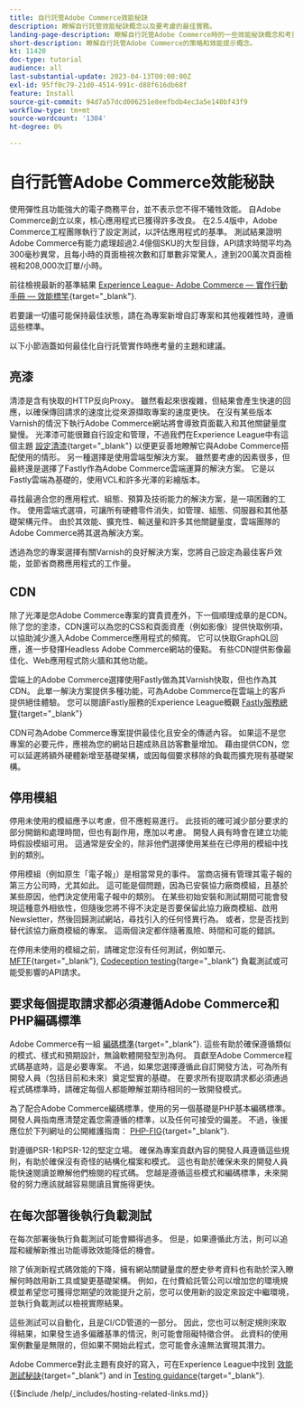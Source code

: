 ```yaml
---
title: 自行託管Adobe Commerce效能秘訣
description: 瞭解自行託管效能秘訣概念以及要考慮的最佳實務。
landing-page-description: 瞭解自行託管Adobe Commerce時的一些效能秘訣概念和考量事項。
short-description: 瞭解自行託管Adobe Commerce的策略和效能提示概念。
kt: 11420
doc-type: tutorial
audience: all
last-substantial-update: 2023-04-13T00:00:00Z
exl-id: 95ff0c79-21d0-4514-991c-d88f616db68f
feature: Install
source-git-commit: 94d7a57dcd006251e8eefbdb4ec3a5e140bf43f9
workflow-type: tm+mt
source-wordcount: '1304'
ht-degree: 0%

---
```


# 自行託管Adobe Commerce效能秘訣

使用彈性且功能強大的電子商務平台，並不表示您不得不犧牲效能。 自Adobe Commerce創立以來，核心應用程式已獲得許多改良。 在2.5.4版中，Adobe Commerce工程團隊執行了設定測試，以評估應用程式的基準。 測試結果證明Adobe Commerce有能力處理超過2.4億個SKU的大型目錄，API請求時間平均為300毫秒異常，且每小時的頁面檢視次數和訂單數非常驚人，達到200萬次頁面檢視和208,000次訂單/小時。

前往檢視最新的基準結果 [Experience League- Adobe Commerce — 實作行動手冊 — 效能標竿](https://experienceleague.adobe.com/docs/commerce-operations/implementation-playbook/infrastructure/performance/benchmarks.html){target="_blank"}.

若要讓一切儘可能保持最佳狀態，請在為專案新增自訂專案和其他複雜性時，遵循這些標準。

以下小節涵蓋如何最佳化自行託管實作時應考量的主題和建議。

## 亮漆

清漆是含有快取的HTTP反向Proxy。 雖然看起來很複雜，但結果會產生快速的回應，以確保傳回請求的速度比從來源擷取專案的速度更快。 在沒有某些版本Varnish的情況下執行Adobe Commerce網站將會導致頁面載入和其他關鍵量度變慢。 光澤漆可能很難自行設定和管理，不過我們在Experience League中有這個主題 [設定清漆](https://experienceleague.adobe.com/docs/commerce-operations/configuration-guide/cache/varnish/config-varnish.html){target="_blank"} 以便更妥善地瞭解它與Adobe Commerce搭配使用的情形。 另一種選擇是使用雲端型解決方案。 雖然要考慮的因素很多，但最終還是選擇了Fastly作為Adobe Commerce雲端運算的解決方案。 它是以Fastly雲端為基礎的，使用VCL和許多光澤的彩繪版本。

尋找最適合您的應用程式、組態、預算及技術能力的解決方案，是一項困難的工作。 使用雲端式選項，可讓所有硬體零件消失，如管理、組態、伺服器和其他基礎架構元件。 由於其效能、擴充性、輸送量和許多其他關鍵量度，雲端團隊的Adobe Commerce將其選為解決方案。

透過為您的專案選擇有關Varnish的良好解決方案，您將自己設定為最佳客戶效能，並節省商務應用程式的工作量。

## CDN

除了光澤是您Adobe Commerce專案的寶貴資產外，下一個順理成章的是CDN。 除了您的塗漆，CDN還可以為您的CSS和頁面資產（例如影像）提供快取例項，以協助減少進入Adobe Commerce應用程式的頻寬。 它可以快取GraphQL回應，進一步發揮Headless Adobe Commerce網站的優點。 有些CDN提供影像最佳化、Web應用程式防火牆和其他功能。

雲端上的Adobe Commerce選擇使用Fastly做為其Varnish快取，但也作為其CDN。 此單一解決方案提供多種功能，可為Adobe Commerce在雲端上的客戶提供絕佳體驗。 您可以閱讀Fastly服務的Experience League概觀 [Fastly服務總覽](https://experienceleague.adobe.com/docs/commerce-cloud-service/user-guide/cdn/fastly.html){target="_blank"}

CDN可為Adobe Commerce專案提供最佳化且安全的傳遞內容。 如果這不是您專案的必要元件，應視為您的網站日趨成熟且訪客數量增加。 藉由提供CDN，您可以延遲將額外硬體新增至基礎架構，或因每個要求移除的負載而擴充現有基礎架構。

## 停用模組

停用未使用的模組應予以考慮，但不應輕易進行。 此技術的確可減少部分要求的部分開銷和處理時間，但也有副作用，應加以考慮。 開發人員有時會在建立功能時假設模組可用。 這通常是安全的，除非他們選擇使用某些在已停用的模組中找到的類別。

停用模組（例如原生「電子報」）是相當常見的事件。 當商店擁有管理其電子報的第三方公司時，尤其如此。 這可能是個問題，因為已安裝協力廠商模組，且基於某些原因，他們決定使用電子報中的類別。 在某些初始安裝和測試期間可能會發現這種意外相依性，但隨後您將不得不決定是否要保留此協力廠商模組、啟用Newsletter，然後回歸測試網站，尋找引入的任何怪異行為。 或者，您是否找到替代該協力廠商模組的專案。 這兩個決定都伴隨著風險、時間和可能的錯誤。

在停用未使用的模組之前，請確定您沒有任何測試，例如單元、 [MFTF](https://developer.adobe.com/commerce/cloud-tools/docker/test/application-testing/){target="_blank"}, [Codeception testing](https://developer.adobe.com/commerce/cloud-tools/docker/test/code-testing/){targe="_blank"} 負載測試或可能受影響的API請求。

## 要求每個提取請求都必須遵循Adobe Commerce和PHP編碼標準

Adobe Commerce有一組 [編碼標準](https://developer.adobe.com/commerce/php/coding-standards/){target="_blank"}. 這些有助於確保遵循類似的模式、樣式和預期設計，無論軟體開發型別為何。 貢獻至Adobe Commerce程式碼基底時，這是必要專案。 不過，如果您選擇遵循此自訂開發方法，可為所有開發人員（包括目前和未來）奠定堅實的基礎。 在要求所有提取請求都必須通過程式碼標準時，請確定每個人都能瞭解並期待相同的一致開發模式。

為了配合Adobe Commerce編碼標準，使用的另一個基礎是PHP基本編碼標準。 開發人員指南應清楚定義您需遵循的標準，以及任何可接受的偏差。 不過，後援應位於下列網址的公開維護指南： [PHP-FIG](https://www.php-fig.org){target="_blank"}.

對遵循PSR-1和PSR-12的堅定立場。 確保為專案貢獻內容的開發人員遵循這些規則，有助於確保沒有奇怪的結構化檔案和模式。 這也有助於確保未來的開發人員能快速閱讀並瞭解他們檢閱的程式碼。 您越是遵循這些模式和編碼標準，未來開發的努力應該就越容易閱讀且實施得更快。

## 在每次部署後執行負載測試

在每次部署後執行負載測試可能會顯得過多。 但是，如果遵循此方法，則可以追蹤和緩解新推出功能導致效能降低的機會。

除了偵測新程式碼效能的下降，擁有網站關鍵量度的歷史參考資料也有助於深入瞭解何時啟用新工具或變更基礎架構。 例如，在付費給託管公司以增加您的環境規模並希望您可獲得您期望的效能提升之前，您可以使用新的設定來設定中繼環境，並執行負載測試以檢視實際結果。

這些測試可以自動化，且是CI/CD管道的一部分。 因此，您也可以制定規則來取得結果，如果發生過多偏離基準的情況，則可能會阻礙特徵合併。 此資料的使用案例數量是無限的，但如果不開始此程式，您可能會永遠無法實現其潛力。

Adobe Commerce對此主題有良好的寫入，可在Experience League中找到 [效能測試秘訣](https://experienceleague.adobe.com/docs/commerce-operations/deliver-commerce-at-scale/launch.html){target="_blank"} and in [Testing guidance](https://experienceleague.adobe.com/docs/commerce-cloud-service/user-guide/develop/test/guidance.html){target="_blank"}.

{{$include /help/_includes/hosting-related-links.md}}
